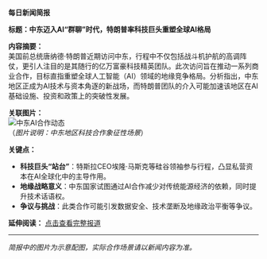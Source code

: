 **每日新闻简报**  

**标题：中东迈入AI“群聊”时代，特朗普率科技巨头重塑全球AI格局**  

**内容摘要：**  
美国前总统唐纳德·特朗普近期访问中东，行程中不仅包括战斗机护航的高调阵仗，更引人注目的是其随行的亿万富豪科技精英团队。此次访问旨在推动一系列商业合作，目标直指重塑全球人工智能（AI）领域的地缘竞争格局。分析指出，中东地区正成为AI技术与资本角逐的新战场，而特朗普团队的介入可能加速该地区在AI基础设施、投资和政策上的突破性发展。  

**关联图片：**  
![中东AI合作动态](https://cdn2.thecatapi.com/images/ccg.jpg)  
（*图片说明：中东地区科技合作象征性场景*）  

**关键点：**  
- **科技巨头“站台”**：特斯拉CEO埃隆·马斯克等硅谷领袖参与行程，凸显私营资本在AI全球化中的主导作用。  
- **地缘战略意义**：中东国家试图通过AI合作减少对传统能源经济的依赖，同时提升技术话语权。  
- **争议与挑战**：此类合作可能引发数据安全、技术垄断及地缘政治平衡等争议。  

**延伸阅读：** [点击查看完整报道](原文链接)  

---  
*简报中的图片为示意配图，实际合作场景请以新闻内容为准。*
